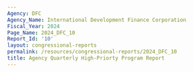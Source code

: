 ```yaml
---
Agency: DFC
Agency_Name: International Development Finance Corporation
Fiscal_Year: 2024
Page_Name: 2024_DFC_10
Report_Id: '10'
layout: congressional-reports
permalink: /resources/congressional-reports/2024_DFC_10
title: Agency Quarterly High-Priorty Program Report
---
```


